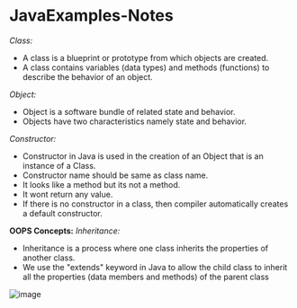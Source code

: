 # JavaExamples-Notes

*Class:*
- A class is a blueprint or prototype from which objects are created.
- A class contains variables (data types) and methods (functions) to describe the behavior of an object.

*Object:*
- Object is a software bundle of related state and behavior.
- Objects have two characteristics namely state and behavior.

*Constructor:*
- Constructor in Java is used in the creation of an Object that is an instance of a Class.
- Constructor name should be same as class name.
- It looks like a method but its not a method. 
- It wont return any value.
- If there is no constructor in a class, then compiler automatically creates a default constructor.

**OOPS Concepts:**
*Inheritance:*
- Inheritance is a process where one class inherits the properties of another class.
- We use the "extends" keyword in Java to allow the child class to inherit all the properties (data members and methods) of the parent class

![image](https://user-images.githubusercontent.com/33669698/210364843-ca6d2b3b-54ac-440f-84bc-7036a7082cef.png)


